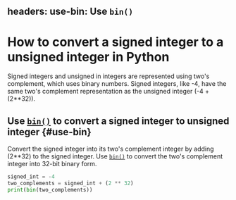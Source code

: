 headers:
  use-bin: Use `bin()`
---
# How to convert a signed integer to a unsigned integer in Python
Signed integers and unsigned in integers are represented using two's complement, which uses binary numbers. Signed integers, like -4, have the same two's complement representation as the unsigned integer (-4 + (2**32)).

## Use [`bin()`](kite-sym:builtins.bin) to convert a signed integer to unsigned integer {#use-bin}
Convert the signed integer into its two's complement integer by adding (2**32) to the signed integer. Use [`bin()`](kite-sym:builtins.bin) to convert the two's complement integer into 32-bit binary form.
```python
signed_int = -4
two_complements = signed_int + (2 ** 32)
print(bin(two_complements))
```
